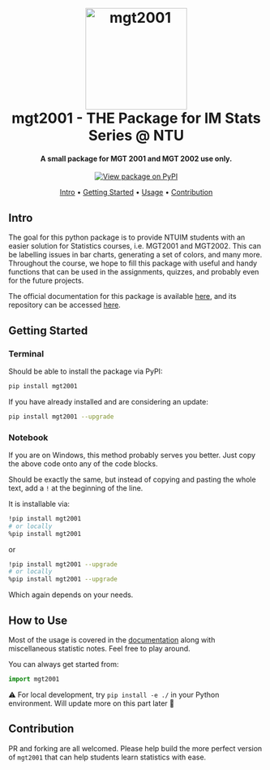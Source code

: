 <h1 align="center">
  <br>
  <a href="https://pypi.org/project/mgt2001/"><img src="mgt2001-logo.png" alt="mgt2001" width="200"></a>
  <br>
  mgt2001 - THE Package for IM Stats Series @ NTU
  <br>
</h1>

<h4 align="center">A small package for MGT 2001 and MGT 2002 use only.</h4>

<p align="center">
  <a href="https://pypi.org/project/mgt2001/">
    <img src="https://img.shields.io/pypi/v/mgt2001.svg?maxAge=3600"
         alt="View package on PyPI">
  </a>
</p>

<p align="center">
  <a href="#demo">Intro</a> •
  <a href="#getting-started">Getting Started</a> •
  <a href="#how-to-use">Usage</a> •
  <a href="#contribution">Contribution</a>
</p>

## Intro
The goal for this python package is to provide NTUIM students with an easier solution for Statistics courses, i.e. MGT2001 and MGT2002. This can be labelling issues in bar charts, generating a set of colors, and many more. Throughout the course, we hope to fill this package with useful and handy functions that can be used in the assignments, quizzes, and probably even for the future projects. 

The official documentation for this package is available [here](https://icheft.github.io/mgt2001-docs), and its repository can be accessed [here](https://github.com/icheft/mgt2001-docs).

## Getting Started
### Terminal
Should be able to install the package via PyPI:
```sh
pip install mgt2001
```

If you have already installed and are considering an update:
```sh
pip install mgt2001 --upgrade
```

### Notebook
If you are on Windows, this method probably serves you better. Just copy the above code onto any of the code blocks.

Should be exactly the same, but instead of copying and pasting the whole text, add a `!` at the beginning of the line.

It is installable via:
```sh
!pip install mgt2001
# or locally
%pip install mgt2001
```

or 

```sh
!pip install mgt2001 --upgrade
# or locally
%pip install mgt2001 --upgrade
```

Which again depends on your needs.

## How to Use

Most of the usage is covered in the [documentation](https://icheft.github.io/mgt2001-docs) along with miscellaneous statistic notes. Feel free to play around.

You can always get started from:

```py
import mgt2001
```

⚠️ For local development, try `pip install -e ./` in your Python environment. Will update more on this part later 🥵

## Contribution

PR and forking are all welcomed. Please help build the more perfect version of `mgt2001` that can help students learn statistics with ease.

